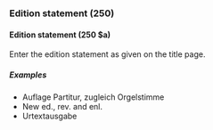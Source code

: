 ### Edition statement (250)

#### Edition statement (250 $a)
Enter the edition statement as given on the title page.

##### Examples

- Auflage Partitur, zugleich Orgelstimme
- New ed., rev. and enl.  
- Urtextausgabe

